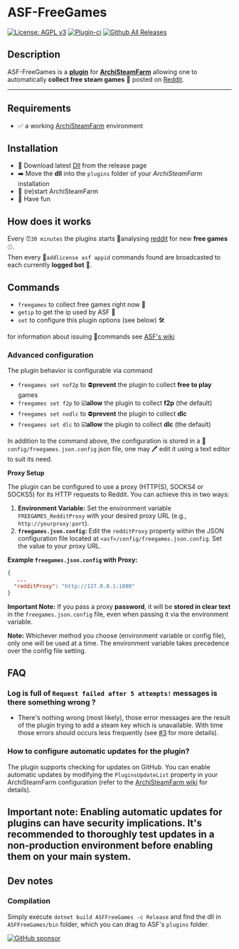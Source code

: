 # ASF-FreeGames
[![License: AGPL v3](https://img.shields.io/badge/License-AGPL_v3-blue.svg)](https://www.gnu.org/licenses/agpl-3.0) [![Plugin-ci](https://github.com/maxisoft/ASFFreeGames/actions/workflows/ci.yml/badge.svg)](https://github.com/maxisoft/ASFFreeGames/actions/workflows/ci.yml) [![Github All Releases](https://img.shields.io/github/downloads/maxisoft/ASFFreeGames/total.svg)]()

## Description

ASF-FreeGames is a **[plugin](https://github.com/JustArchiNET/ArchiSteamFarm/wiki/Plugins)** for **[ArchiSteamFarm](https://github.com/JustArchiNET/ArchiSteamFarm)** allowing one to automatically **collect free steam games** 🔑 posted on [Reddit](https://www.reddit.com/user/ASFinfo?sort=new).

---

## Requirements

- ✅ a working [ArchiSteamFarm](https://github.com/JustArchiNET/ArchiSteamFarm) environment

## Installation
- 🔽 Download latest [Dll](https://github.com/maxisoft/ASFFreeGames/releases) from the release page
- ➡️ Move the **dll** into the `plugins` folder of your *ArchiSteamFarm* installation
- 🔄 (re)start  ArchiSteamFarm
- 🎉 Have fun

## How does it works
Every ⏰`30 minutes` the plugins starts 🔬analysing [reddit](https://www.reddit.com/user/ASFinfo?sort=new) for new **free games**⚾.  
Then every 🔑`addlicense asf appid`  commands found are broadcasted to each currently **logged bot** 💪.

## Commands
- ```freegames``` to collect free games right now 🚀
- ```getip``` to get the ip used by ASF 👀
- ```set``` to configure this plugin options (see below) 🛠️

for information about issuing 📢commands see [ASF's wiki](https://github.com/JustArchiNET/ArchiSteamFarm/wiki)

### Advanced configuration
The plugin behavior is configurable via command
- ```freegames set nof2p``` to ⛔**prevent** the plugin to collect **free to play** games
- ```freegames set f2p``` to ☑️**allow** the plugin to collect **f2p** (the default)
- ```freegames set nodlc``` to ⛔**prevent** the plugin to collect **dlc**
- ```freegames set dlc``` to ☑️**allow** the plugin to collect **dlc** (the default)

In addition to the command above, the configuration is stored in a 📖```config/freegames.json.config``` json file, one may 🖊 edit it using a text editor to suit its need.

**Proxy Setup**

The plugin can be configured to use a proxy (HTTP(S), SOCKS4 or SOCKS5) for its HTTP requests to Reddit. You can achieve this in two ways:

1. **Environment Variable:** Set the environment variable `FREEGAMES_RedditProxy` with your desired proxy URL (e.g., `http://yourproxy:port`).
2. **`freegames.json.config`:** Edit the `redditProxy` property within the JSON configuration file located at `<asf>/config/freegames.json.config`. Set the value to your proxy URL.

**Example `freegames.json.config` with Proxy:**

```json
{
   ...
  "redditProxy": "http://127.0.0.1:1080"
}
```

**Important Note:** If you pass a proxy **password**, it will be **stored in clear text** in the `freegames.json.config` file, even when passing it via the environment variable. 

**Note:** Whichever method you choose (environment variable or config file), only one will be used at a time. 
The environment variable takes precedence over the config file setting.


## FAQ

### Log is full of `Request failed after 5 attempts!` messages is there something wrong ?   

- There's nothing wrong (most likely), those error messages are the result of the plugin trying to add a steam key which is unavailable. With time those errors should occurs less frequently (see [#3](https://github.com/maxisoft/ASFFreeGames/issues/3) for more details).


### How to configure automatic updates for the plugin?
The plugin supports checking for updates on GitHub. You can enable automatic updates by modifying the `PluginsUpdateList` property in your ArchiSteamFarm configuration (refer to the [ArchiSteamFarm wiki](https://github.com/JustArchiNET/ArchiSteamFarm/wiki/Configuration#pluginsupdatelist) for details).

**Important note:** Enabling automatic updates for plugins can have security implications. It's recommended to thoroughly test updates in a non-production environment before enabling them on your main system.
---
## Dev notes

### Compilation

Simply execute `dotnet build ASFFreeGames -c Release` and find the dll in `ASFFreeGames/bin` folder, which you can drag to ASF's `plugins` folder.


[![GitHub sponsor](https://img.shields.io/badge/GitHub-sponsor-ea4aaa.svg?logo=github-sponsors)](https://github.com/sponsors/maxisoft)